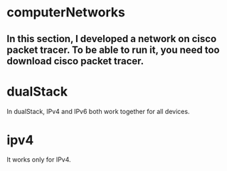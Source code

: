# computerNetworks
## In this section, I developed a network on cisco packet tracer. To be able to run it, you need too download cisco packet tracer.

# dualStack

In dualStack, IPv4 and IPv6 both work together for all devices.

# ipv4

It works only for IPv4.
